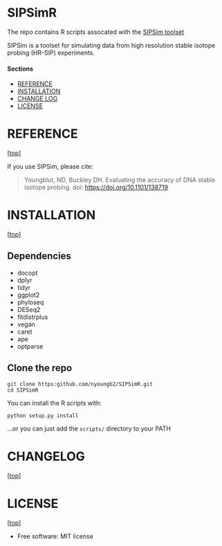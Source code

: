 SIPSimR
=======

The repo contains R scripts assocated with the [SIPSim toolset](https://github.com/nick-youngblut/SIPSim)

SIPSim is a toolset for simulating data from high resolution 
stable isotope probing (HR-SIP) experiments.

#### Sections

- [REFERENCE](#reference)
- [INSTALLATION](#installation)
- [CHANGE LOG](#changelog)
- [LICENSE](#license)


# REFERENCE

[[top](#sections)]

If you use SIPSim, please cite:

> Youngblut, ND, Buckley DH. Evaluating the accuracy of DNA stable isotope probing. doi: https://doi.org/10.1101/138719


# INSTALLATION

[[top](#sections)]

## Dependencies

* docopt
* dplyr
* tidyr
* ggplot2
* phyloseq
* DESeq2
* fitdistrplus
* vegan
* caret
* ape
* optparse


## Clone the repo

~~~
git clone https:github.com/nyoungb2/SIPSimR.git
cd SIPSimR
~~~

You can install the R scripts with:

`python setup.py install`

...or you can just add the `scripts/` directory to your PATH 


# CHANGELOG

[[top](#sections)]


# LICENSE

[[top](#sections)]

* Free software: MIT license